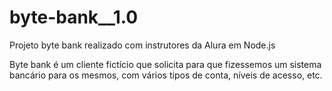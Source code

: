 # byte-bank__1.0
Projeto byte bank realizado com instrutores da Alura em Node.js

Byte bank é um cliente fictício que solicita para que fizessemos um sistema bancário para os mesmos, com vários tipos de conta, níveis de acesso, etc.
